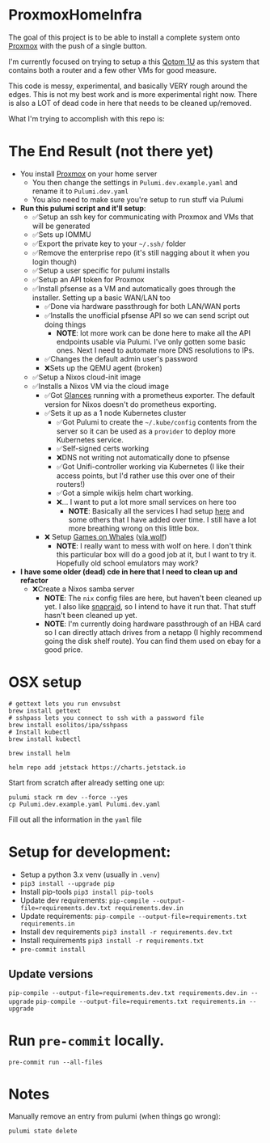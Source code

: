 # ProxmoxHomeInfra

The goal of this project is to be able to install a complete system onto [Proxmox](https://proxmox.com/) with the push of a single button.

I'm currently focused on trying to setup a this [Qotom 1U](https://www.amazon.com/dp/B0D5HM6CJX) as this system that contains both a router and a few other VMs for good measure.

This code is messy, experimental, and basically VERY rough around the edges. This is not my best work and is more experimental right now.
There is also a LOT of dead code in here that needs to be cleaned up/removed.

What I'm trying to accomplish with this repo is:

# The End Result (not there yet)

- You install [Proxmox](https://proxmox.com/) on your home server
  - You then change the settings in `Pulumi.dev.example.yaml` and rename it to `Pulumi.dev.yaml`
  - You also need to make sure you're setup to run stuff via Pulumi
- **Run this pulumi script and it'll setup**:
  - ✅Setup an ssh key for communicating with Proxmox and VMs that will be generated
  - ✅Sets up IOMMU
  - ✅Export the private key to your `~/.ssh/` folder
  - ✅Remove the enterprise repo (it's still nagging about it when you login though)
  - ✅Setup a user specific for pulumi installs
  - ✅Setup an API token for Proxmox
  - ✅Install pfsense as a VM and automatically goes through the installer. Setting up a basic WAN/LAN too
    - ✅Done via hardware passthrough for both LAN/WAN ports
    - ✅Installs the unofficial pfsense API so we can send script out doing things
      - **NOTE**: lot more work can be done here to make all the API endpoints usable via Pulumi. I've only gotten some basic ones. Next I need to automate more DNS resolutions to IPs.
    - ✅Changes the default admin user's password
    - ❌Sets up the QEMU agent (broken)
  - ✅Setup a Nixos cloud-init image
  - ✅Installs a Nixos VM via the cloud image
    - ✅Got [Glances](https://github.com/nicolargo/glances) running with a prometheus exporter. The default version for Nixos doesn't do prometheus exporting.
    - ✅Sets it up as a 1 node Kubernetes cluster
      - ✅Got Pulumi to create the `~/.kube/config` contents from the server so it can be used as a `provider` to deploy more Kubernetes service.
      - ✅Self-signed certs working
      - ❌DNS not writing not automatically done to pfsense
      - ✅Got Unifi-controller working via Kubernetes (I like their access points, but I'd rather use this over one of their routers!)
      - ✅Got a simple wikijs helm chart working.
      - ❌... I want to put a lot more small services on here too
        - **NOTE**: Basically all the services I had setup [here](https://github.com/dafrenchyman/home_infra) and some others that I have added over time. I still have a lot more breathing wrong on this little box.
    - ❌ Setup [Games on Whales](https://github.com/games-on-whales/gow) ([via wolf](https://github.com/games-on-whales/wolf))
      - **NOTE**: I really want to mess with wolf on here. I don't think this particular box will do a good job at it, but I want to try it. Hopefully old school emulators may work?
- **I have some older (dead) cde in here that I need to clean up and refactor**
  - ❌Create a Nixos samba server
    - **NOTE**: The `nix` config files are here, but haven't been cleaned up yet. I also like [snapraid](https://www.snapraid.it), so I intend to have it run that. That stuff hasn't been cleaned up yet.
    - **NOTE**: I'm currently doing hardware passthrough of an HBA card so I can directly attach drives from a netapp (I highly recommend going the disk shelf route). You can find them used on ebay for a good price.

# OSX setup

```shell
# gettext lets you run envsubst
brew install gettext
# sshpass lets you connect to ssh with a password file
brew install esolitos/ipa/sshpass
# Install kubectl
brew install kubectl

brew install helm

helm repo add jetstack https://charts.jetstack.io

```

Start from scratch after already setting one up:

```shell
pulumi stack rm dev --force --yes
cp Pulumi.dev.example.yaml Pulumi.dev.yaml
```

Fill out all the information in the `yaml` file

# Setup for development:

- Setup a python 3.x venv (usually in `.venv`)
- `pip3 install --upgrade pip`
- Install pip-tools `pip3 install pip-tools`
- Update dev requirements: `pip-compile --output-file=requirements.dev.txt requirements.dev.in`
- Update requirements: `pip-compile --output-file=requirements.txt requirements.in`
- Install dev requirements `pip3 install -r requirements.dev.txt`
- Install requirements `pip3 install -r requirements.txt`
- `pre-commit install`

## Update versions

`pip-compile --output-file=requirements.dev.txt requirements.dev.in --upgrade`
`pip-compile --output-file=requirements.txt requirements.in --upgrade`

# Run `pre-commit` locally.

`pre-commit run --all-files`

# Notes

Manually remove an entry from pulumi (when things go wrong):

```shell
pulumi state delete
```
